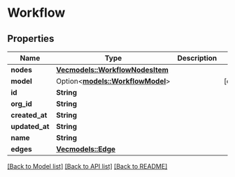 # Workflow

## Properties

Name | Type | Description | Notes
------------ | ------------- | ------------- | -------------
**nodes** | [**Vec<models::WorkflowNodesItem>**](WorkflowNodesItem.md) |  | 
**model** | Option<[**models::WorkflowModel**](WorkflowModel.md)> |  | [optional]
**id** | **String** |  | 
**org_id** | **String** |  | 
**created_at** | **String** |  | 
**updated_at** | **String** |  | 
**name** | **String** |  | 
**edges** | [**Vec<models::Edge>**](Edge.md) |  | 

[[Back to Model list]](../README.md#documentation-for-models) [[Back to API list]](../README.md#documentation-for-api-endpoints) [[Back to README]](../README.md)


